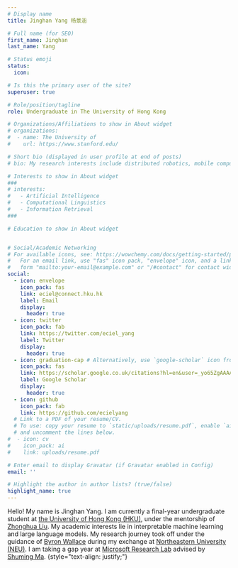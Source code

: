 ```yaml
---
# Display name
title: Jinghan Yang 杨景涵

# Full name (for SEO)
first_name: Jinghan
last_name: Yang

# Status emoji
status:
  icon: 

# Is this the primary user of the site?
superuser: true

# Role/position/tagline
role: Undergraduate in The University of Hong Kong

# Organizations/Affiliations to show in About widget
# organizations:
#  - name: The University of
#    url: https://www.stanford.edu/

# Short bio (displayed in user profile at end of posts)
# bio: My research interests include distributed robotics, mobile computing and programmable matter.

# Interests to show in About widget
###
# interests:
#   - Artificial Intelligence
#   - Computational Linguistics
#   - Information Retrieval
###

# Education to show in About widget


# Social/Academic Networking
# For available icons, see: https://wowchemy.com/docs/getting-started/page-builder/#icons
#   For an email link, use "fas" icon pack, "envelope" icon, and a link in the
#   form "mailto:your-email@example.com" or "/#contact" for contact widget.
social:
  - icon: envelope
    icon_pack: fas
    link: eciel@connect.hku.hk
    label: Email
    display:
      header: true
  - icon: twitter
    icon_pack: fab
    link: https://twitter.com/eciel_yang
    label: Twitter
    display:
      header: true
  - icon: graduation-cap # Alternatively, use `google-scholar` icon from `ai` icon pack
    icon_pack: fas
    link: https://scholar.google.co.uk/citations?hl=en&user=_yo65ZgAAAAJ
    label: Google Scholar
    display:
      header: true
  - icon: github
    icon_pack: fab
    link: https://github.com/ecielyang
  # Link to a PDF of your resume/CV.
  # To use: copy your resume to `static/uploads/resume.pdf`, enable `ai` icons in `params.yaml`,
  # and uncomment the lines below.
#  - icon: cv
#    icon_pack: ai
#    link: uploads/resume.pdf

# Enter email to display Gravatar (if Gravatar enabled in Config)
email: ''

# Highlight the author in author lists? (true/false)
highlight_name: true
---
```

Hello! My name is Jinghan Yang. I am currently a final-year undergraduate student at [the University of Hong Kong (HKU)](https://www.hku.hk), under the mentorship of [Zhonghua Liu](https://sites.google.com/view/drliu/home). 
My academic interests lie in interpretable machine learning and large language models. 
My research journey took off under the guidance of [Byron Wallace](https://www.byronwallace.com) during my exchange at [Northeastern University (NEU)](https://www.northeastern.edu).
I am taking a gap year at [Microsoft Research Lab](https://www.microsoft.com/en-us/research/lab/microsoft-research-asia/) advised by [Shuming Ma](https://www.microsoft.com/en-us/research/people/shumma/).
{style="text-align: justify;"}
